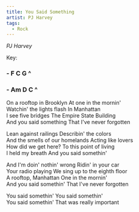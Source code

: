 ```yaml
---
title: You Said Something
artist: PJ Harvey
tags: 
  - Rock
---
```

*PJ Harvey* 

Key: 
### - F C G ^ 
### - Am D C ^

 
On a rooftop in Brooklyn  At one in the mornin'    
Watchin' the lights flash  In Manhattan    
I see five bridges  The Empire State Building    
And you said something  That I've never forgotten  

Lean against railings  Describin' the colors    
And the smells of our homelands  Acting like lovers  
How did we get here?  To this point of living    
I held my breath  And you said somethin'  

And I'm doin' nothin' wrong  Ridin' in your car    
Your radio playing  We sing up to the eighth floor    
A rooftop, Manhattan  One in the mornin'    
And you said somethin'  That I've never forgotten  

You said somethin'  You said somethin'    
You said somethin'  That was really important  
